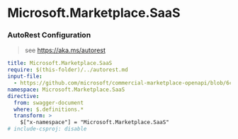 # Microsoft.Marketplace.SaaS

### AutoRest Configuration
> see https://aka.ms/autorest

``` yaml
title: Microsoft.Marketplace.SaaS
require: $(this-folder)/../autorest.md
input-file:
  - https://github.com/microsoft/commercial-marketplace-openapi/blob/6ca8208abac8ad6d72b0ff899749aa3e458951d3/Microsoft.Marketplace.SaaS/2018-08-31/saasapi.v2.json
namespace: Microsoft.Marketplace.SaaS
directive:
  from: swagger-document
  where: $.definitions.*
  transform: >
    $["x-namespace"] = "Microsoft.Marketplace.SaaS"
# include-csproj: disable
```
